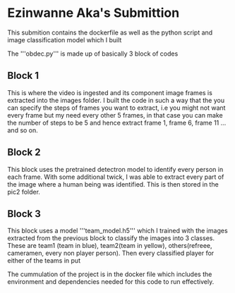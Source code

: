 # Ezinwanne Aka's Submittion 

This submition contains the dockerfile as well as the python script and image classification model which I built

The '''obdec.py''' is made up of basically 3 block of codes

## Block 1
This is where the video is ingested and its component image frames is extracted into the images folder. I built the code in such a way that the you can specify the steps of frames you want to extract, i.e you might not want every frame but my need every other 5 frames, in that case you can make the number of steps to be 5 and hence extract frame 1, frame 6, frame 11 ... and so on.

## Block 2
This block uses the pretrained detectron model to identify every person in each frame. With some additional twick, I was able to extract every part of the image where a human being was identified. This is then stored in the pic2 folder.

## Block 3
This block uses a model '''team_model.h5'''  which I trained with the images extracted from the previous block to classify the images into 3 classes. These are team1 (team in blue), team2(team in yellow), others(refreee, cameramen, every non player person). Then every classified player for either of the teams in put 

The cummulation of the project is in the docker file which includes the environment and dependencies needed for this code to run effectively.
